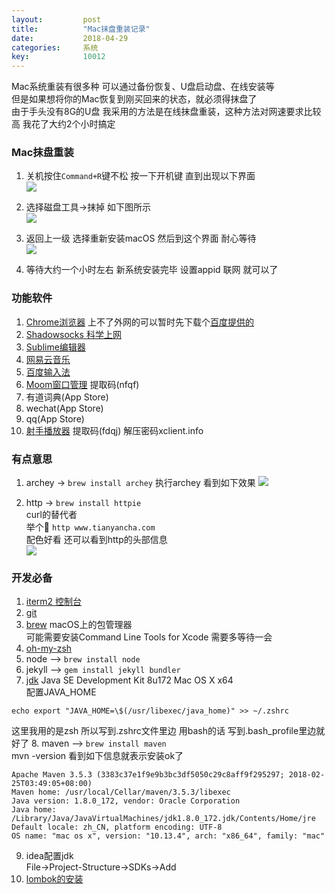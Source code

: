 ```yaml
---
layout: 		post
title:			"Mac抹盘重装记录"
date:			2018-04-29
categories:		系统
key: 			10012
---
```


Mac系统重装有很多种 可以通过备份恢复、U盘启动盘、在线安装等  
但是如果想将你的Mac恢复到刚买回来的状态，就必须得抹盘了  
由于手头没有8G的U盘 我采用的方法是在线抹盘重装，这种方法对网速要求比较高 我花了大约2个小时搞定  


### Mac抹盘重装
1. 关机按住`Command+R`键不松 按一下开机键 直到出现以下界面  
![](http://77wdec.com1.z0.glb.clouddn.com/WechatIMG5.jpeg)  

2. 选择磁盘工具->抹掉 如下图所示  
![](http://77wdec.com1.z0.glb.clouddn.com/WechatIMG7.jpeg)
3. 返回上一级 选择重新安装macOS  然后到这个界面 耐心等待  
![](http://77wdec.com1.z0.glb.clouddn.com/WechatIMG10.jpeg)  
4. 等待大约一个小时左右 新系统安装完毕 设置appid 联网 就可以了  


### 功能软件
1. [Chrome浏览器](https://www.google.com/chrome/)  上不了外网的可以暂时先下载个[百度提供的](http://rj.baidu.com/soft/detail/25718.html?ald)
2. [Shadowsocks 科学上网](https://github.com/shadowsocks/ShadowsocksX-NG/releases)
3. [Sublime编辑器](https://www.sublimetext.com/)
4. [网易云音乐](https://music.163.com/#/download)
5. [百度输入法](https://srf.baidu.com/input/mac.html)
6. [Moom窗口管理](https://srf.baidu.com/input/mac.html) 提取码(nfqf)
7. 有道词典(App Store)
8. wechat(App Store)
9. qq(App Store)
10. [射手播放器](https://pan.baidu.com/s/1ZxrcuybBGHLLmo7UO7F1KQ) 提取码(fdqj) 解压密码xclient.info

### 有点意思
1. archey -> `brew install archey`
执行archey 看到如下效果
![](http://77wdec.com1.z0.glb.clouddn.com/QQ20180503-092831.png)

2. http -> `brew install httpie`  
curl的替代者  
举个🌰 `http www.tianyancha.com`  
配色好看 还可以看到http的头部信息  
![](http://77wdec.com1.z0.glb.clouddn.com/WX20180504-185238.png)

### 开发必备
1. [iterm2 控制台](https://www.iterm2.com/)
2. [git](https://git-scm.com/download/mac)
3. [brew](https://brew.sh/) macOS上的包管理器  
  可能需要安装Command Line Tools for Xcode 需要多等待一会
4. [oh-my-zsh](https://github.com/robbyrussell/oh-my-zsh)
5. node --> `brew install node`
6. jekyll --> `gem install jekyll bundler`
7. [jdk](http://www.oracle.com/technetwork/java/javase/downloads/jdk8-downloads-2133151.html) Java SE Development Kit 8u172 Mac OS X x64  
配置JAVA_HOME 
```
echo export "JAVA_HOME=\$(/usr/libexec/java_home)" >> ~/.zshrc  
```    
这里我用的是zsh 所以写到.zshrc文件里边 用bash的话 写到.bash_profile里边就好了 
8. maven --> `brew install maven`  
mvn -version 看到如下信息就表示安装ok了  
```
Apache Maven 3.5.3 (3383c37e1f9e9b3bc3df5050c29c8aff9f295297; 2018-02-25T03:49:05+08:00)
Maven home: /usr/local/Cellar/maven/3.5.3/libexec
Java version: 1.8.0_172, vendor: Oracle Corporation
Java home: /Library/Java/JavaVirtualMachines/jdk1.8.0_172.jdk/Contents/Home/jre
Default locale: zh_CN, platform encoding: UTF-8
OS name: "mac os x", version: "10.13.4", arch: "x86_64", family: "mac"
```
9. idea配置jdk  
File->Project-Structure->SDKs->Add  
10. [lombok的安装](https://projectlombok.org/setup/intellij)  


